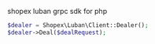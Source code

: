 shopex luban grpc sdk for php


```php
$dealer = Shopex\Luban\Client::Dealer();
$dealer->Deal($dealRequest);
```